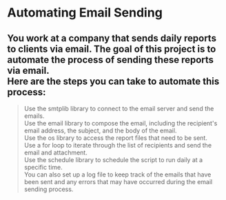 # Automating Email Sending
## You work at a company that sends daily reports to clients via email. The goal of this project is to automate the process of sending these reports via email. <br/> Here are the steps you can take to automate this process:
>Use the smtplib library to connect to the email server and send the emails.<br/>
>Use the email library to compose the email, including the recipient's email address, the subject, and the body of the email.<br/>
>Use the os library to access the report files that need to be sent.<br/>
>Use a for loop to iterate through the list of recipients and send the email and attachment.<br/>
>Use the schedule library to schedule the script to run daily at a specific time.<br/>
>You can also set up a log file to keep track of the emails that have been sent and any errors that may have occurred during the email sending process.